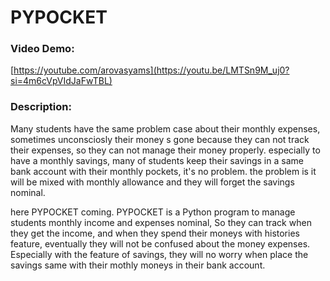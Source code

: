 # PYPOCKET
### Video Demo: 
[https://youtube.com/arovasyams](https://youtu.be/LMTSn9M_uj0?si=4m6cVpVIdJaFwTBL)
### Description:
Many students have the same problem case about their monthly expenses, sometimes unconsciosly their money   s gone because they can not track their expenses, so they can not manage their money properly. especially to have a monthly savings, many of students keep their savings in a same bank account with their monthly pockets, it's no problem. the problem is it will be mixed with monthly allowance and they will forget the savings nominal. 

here PYPOCKET coming. PYPOCKET is a Python program to manage students monthly income and expenses nominal, So they can track when they get the income, and when they spend their moneys with histories feature, eventually they will not be confused about the money expenses. Especially with the feature of savings, they will no worry when place the savings same with their mothly moneys in their bank account.
